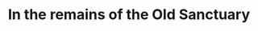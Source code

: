 ---
title: "In the remains of the Old Sanctuary"
layout: picture
related:
  - _posts/2016-10-03-temple-de-hirsch-sinai.md
  - _wikipedia/Temple_De_Hirsch_Sinai.md
picture: /assets/posts/2016/2016-09-12-temple-de-hirsch-sinai-facade/20160912_003500813_iOS.jpg
tags:
  - Capitol Hill
  - Photograph
  - Leaf
  - Temple De Hirsch Sinai
  - Seattle
---